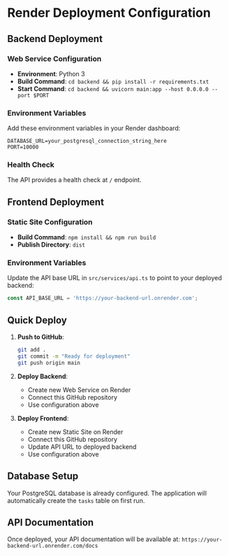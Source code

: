 # Render Deployment Configuration

## Backend Deployment

### Web Service Configuration
- **Environment**: Python 3
- **Build Command**: `cd backend && pip install -r requirements.txt`
- **Start Command**: `cd backend && uvicorn main:app --host 0.0.0.0 --port $PORT`

### Environment Variables
Add these environment variables in your Render dashboard:

```
DATABASE_URL=your_postgresql_connection_string_here
PORT=10000
```

### Health Check
The API provides a health check at `/` endpoint.

## Frontend Deployment

### Static Site Configuration
- **Build Command**: `npm install && npm run build`
- **Publish Directory**: `dist`

### Environment Variables
Update the API base URL in `src/services/api.ts` to point to your deployed backend:

```typescript
const API_BASE_URL = 'https://your-backend-url.onrender.com';
```

## Quick Deploy

1. **Push to GitHub**:
   ```bash
   git add .
   git commit -m "Ready for deployment"
   git push origin main
   ```

2. **Deploy Backend**:
   - Create new Web Service on Render
   - Connect this GitHub repository
   - Use configuration above

3. **Deploy Frontend**:
   - Create new Static Site on Render
   - Connect this GitHub repository
   - Update API URL to deployed backend
   - Use configuration above

## Database Setup

Your PostgreSQL database is already configured. The application will automatically create the `tasks` table on first run.

## API Documentation

Once deployed, your API documentation will be available at:
`https://your-backend-url.onrender.com/docs`
